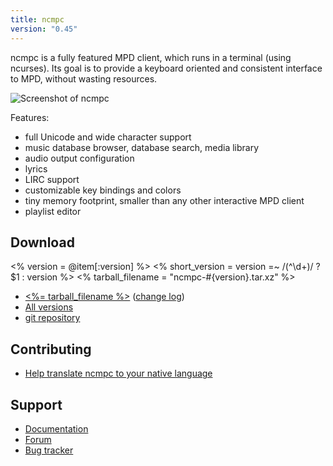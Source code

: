 ```yaml
---
title: ncmpc
version: "0.45"
---
```


ncmpc is a fully featured MPD client, which runs in a terminal (using
ncurses). Its goal is to provide a keyboard oriented and consistent
interface to MPD, without wasting resources.

![Screenshot of ncmpc](screenshot.png)

Features:

- full Unicode and wide character support
- music database browser, database search, media library
- audio output configuration
- lyrics
- LIRC support
- customizable key bindings and colors
- tiny memory footprint, smaller than any other interactive MPD client
- playlist editor

## Download

<% version = @item[:version] %>
<% short_version = version =~ /(^\d+)/ ? $1 : version %>
<% tarball_filename = "ncmpc-#{version}.tar.xz" %>

- [<%= tarball_filename %>](/download/ncmpc/<%=short_version%>/<%=tarball_filename%>)
  ([change log](https://raw.githubusercontent.com/MusicPlayerDaemon/ncmpc/v<%=version%>/NEWS))
- [All versions](/download/ncmpc/)
- [git repository](https://github.com/MusicPlayerDaemon/ncmpc)

## Contributing

- [Help translate ncmpc to your native language](https://hosted.weblate.org/projects/ncmpc/)

## Support

- [Documentation](https://ncmpc.readthedocs.io/en/latest/)
- [Forum](https://forum.musicpd.org/viewforum.php?f=5)
- [Bug tracker](https://github.com/MusicPlayerDaemon/ncmpc/issues)
